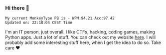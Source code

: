 ### Hi there 👋
<!-- PB START -->
```
My current MonkeyType PB is - WPM:94.21 Acc:97.42
Updated on: 22:18:04 CEST Time
```
<!-- PB END -->
I'm an IT person, just overall. I like CTFs, hacking, coding games, making Python apps. Just a lot of stuff.
You can check out my website [here](https://skill3472.github.io/).
I will probably add some interesting stuff here, when I get the idea to do so. Take care ❤️
